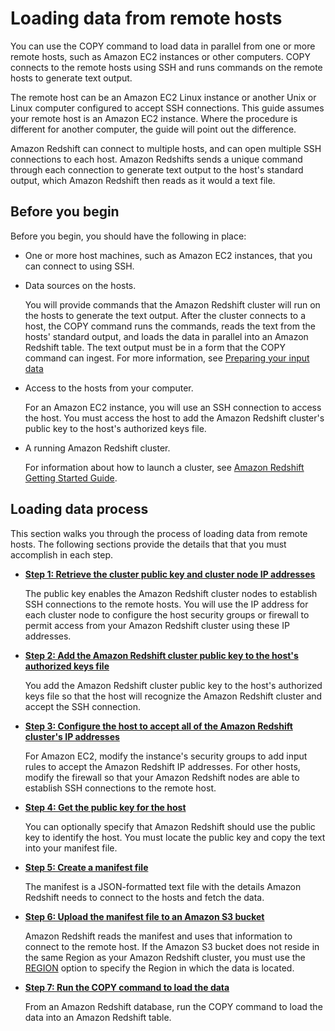 # Loading data from remote hosts<a name="loading-data-from-remote-hosts"></a>

You can use the COPY command to load data in parallel from one or more remote hosts, such as Amazon EC2 instances or other computers\. COPY connects to the remote hosts using SSH and runs commands on the remote hosts to generate text output\. 

The remote host can be an Amazon EC2 Linux instance or another Unix or Linux computer configured to accept SSH connections\. This guide assumes your remote host is an Amazon EC2 instance\. Where the procedure is different for another computer, the guide will point out the difference\. 

Amazon Redshift can connect to multiple hosts, and can open multiple SSH connections to each host\. Amazon Redshifts sends a unique command through each connection to generate text output to the host's standard output, which Amazon Redshift then reads as it would a text file\.

## Before you begin<a name="load-from-host-before-you-begin"></a>

Before you begin, you should have the following in place: 
+ One or more host machines, such as Amazon EC2 instances, that you can connect to using SSH\.
+ Data sources on the hosts\. 

  You will provide commands that the Amazon Redshift cluster will run on the hosts to generate the text output\. After the cluster connects to a host, the COPY command runs the commands, reads the text from the hosts' standard output, and loads the data in parallel into an Amazon Redshift table\. The text output must be in a form that the COPY command can ingest\. For more information, see [Preparing your input data](t_preparing-input-data.md)
+ Access to the hosts from your computer\. 

  For an Amazon EC2 instance, you will use an SSH connection to access the host\. You must access the host to add the Amazon Redshift cluster's public key to the host's authorized keys file\.
+ A running Amazon Redshift cluster\. 

  For information about how to launch a cluster, see [Amazon Redshift Getting Started Guide](https://docs.aws.amazon.com/redshift/latest/gsg/)\. 

## Loading data process<a name="load-from-host-process"></a>

This section walks you through the process of loading data from remote hosts\. The following sections provide the details that that you must accomplish in each step\.
+ **[Step 1: Retrieve the cluster public key and cluster node IP addresses](load-from-host-steps-retrieve-key-and-ips.md)**

  The public key enables the Amazon Redshift cluster nodes to establish SSH connections to the remote hosts\. You will use the IP address for each cluster node to configure the host security groups or firewall to permit access from your Amazon Redshift cluster using these IP addresses\. 
+ **[Step 2: Add the Amazon Redshift cluster public key to the host's authorized keys file](load-from-host-steps-add-key-to-host.md)**

  You add the Amazon Redshift cluster public key to the host's authorized keys file so that the host will recognize the Amazon Redshift cluster and accept the SSH connection\. 
+ **[Step 3: Configure the host to accept all of the Amazon Redshift cluster's IP addresses](load-from-host-steps-configure-security-groups.md)** 

  For Amazon EC2, modify the instance's security groups to add input rules to accept the Amazon Redshift IP addresses\. For other hosts, modify the firewall so that your Amazon Redshift nodes are able to establish SSH connections to the remote host\. 
+ **[Step 4: Get the public key for the host](load-from-host-steps-get-the-host-key.md)**

  You can optionally specify that Amazon Redshift should use the public key to identify the host\. You must locate the public key and copy the text into your manifest file\. 
+ **[Step 5: Create a manifest file](load-from-host-steps-create-manifest.md)** 

  The manifest is a JSON\-formatted text file with the details Amazon Redshift needs to connect to the hosts and fetch the data\. 
+ **[Step 6: Upload the manifest file to an Amazon S3 bucket](load-from-host-steps-upload-manifest.md)** 

  Amazon Redshift reads the manifest and uses that information to connect to the remote host\. If the Amazon S3 bucket does not reside in the same Region as your Amazon Redshift cluster, you must use the [REGION](copy-parameters-data-source-s3.md#copy-region) option to specify the Region in which the data is located\.
+ **[Step 7: Run the COPY command to load the data](load-from-host-steps-run-copy.md)**

  From an Amazon Redshift database, run the COPY command to load the data into an Amazon Redshift table\. 